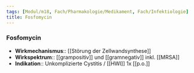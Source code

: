 ```yaml
---
tags: [Modul/m18, Fach/Pharmakologie/Medikament, Fach/Infektiologie]
title: Fosfomycin
---
```

### Fosfomycin
- **Wirkmechanismus**:: [[Störung der Zellwandsynthese]]
- **Wirkspektrum**:: [[grampositiv]] und [[gramnegativ]] inkl. [[MRSA]]
- **Indikation**:: Unkomplizierte Cystitis / [[HWI]] 1x [[p.o.]]